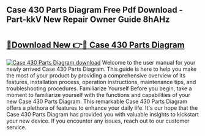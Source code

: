 ## Case 430 Parts Diagram Free Pdf Download - Part-kkV New Repair Owner Guide 8hAHz

# <h2><a href="http://dfl9ix.blite.top/?on=Case+430+Parts+Diagram">🔗Download New 👉🔴 Case 430 Parts Diagram</a></h2>

[![Case 430 Parts Diagram download](https://i.imgur.com/lujVjoI.png)](http://dfl9ix.blite.top/?on=Case+430+Parts+Diagram)
Welcome to the user manual for your newly arrived Case 430 Parts Diagram. This guide is here to help you make the most of your product by providing a comprehensive overview of its features, installation process, operation instructions, maintenance tips, and troubleshooting procedures. Familiarize Yourself Before you begin, take a moment to familiarize yourself with the functions and capabilities of your new Case 430 Parts Diagram. This remarkable Case 430 Parts Diagram offers a plethora of features to enhance your daily life. It's our hope that the Case 430 Parts Diagram has provided you with valuable insights to kickstart your new device. If you encounter any issues, reach out to our customer service.
